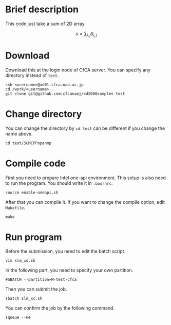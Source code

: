 # Brief description
This code just take a sum of 2D array.
```math
 s = \sum_{i,j} S_{i,j}
```
# Download
Download this at the login node of CfCA server. You can specify any directory instead of `test`.

	ssh <username>@xd01.cfca.nao.ac.jp
	cd /work/<username>
	git clone git@github.com:cfcanaoj/xd2000samples test

# Change directory
You can change the directory by `cd`. `test` can be different if you change the name above.
    
    cd test/SUMCPPopenmp
    
# Compile code
First you need to prepare Intel one-api environment. This setup is also need to run the program. You should write it in `.basrhrc`.
    
    source enable-oneapi.sh
    
 After that you can compile it. If you want to change the compile option, edit `Makefile`.
    
    make

 # Run program
 Before the submission, you need to edit the batch script.
    
    vim slm_xd.sh

In the following part, you need to specify your own partition.

    #SBATCH --partition=M-test-cfca

Then you can submit the job.

    sbatch slm_xc.sh
    
You can confirm the job by the following command.
    
    squeue --me
   
